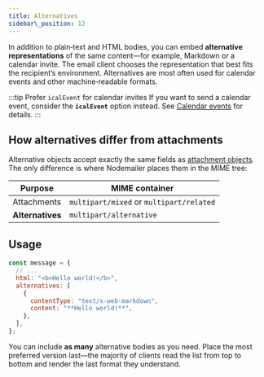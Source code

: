 ```yaml
---
title: Alternatives
sidebar\_position: 12
---
```


In addition to plain‑text and HTML bodies, you can embed **alternative representations** of the same content—for example, Markdown or a calendar invite. The email client chooses the representation that best fits the recipient’s environment. Alternatives are most often used for calendar events and other machine‑readable formats.

:::tip Prefer `icalEvent` for calendar invites
If you want to send a calendar event, consider the **`icalEvent`** option instead. See [Calendar events](/message/calendar-events/) for details.
:::

## How alternatives differ from attachments

Alternative objects accept exactly the same fields as [attachment objects](/message/attachments/). The only difference is where Nodemailer places them in the MIME tree:

| Purpose          | MIME container                           |
| ---------------- | ---------------------------------------- |
| Attachments      | `multipart/mixed` or `multipart/related` |
| **Alternatives** | `multipart/alternative`                  |

## Usage

```javascript
const message = {
  // ...
  html: "<b>Hello world!</b>",
  alternatives: [
    {
      contentType: "text/x-web-markdown",
      content: "**Hello world!**",
    },
  ],
};
```

You can include **as many** alternative bodies as you need. Place the most preferred version last—the majority of clients read the list from top to bottom and render the last format they understand.
